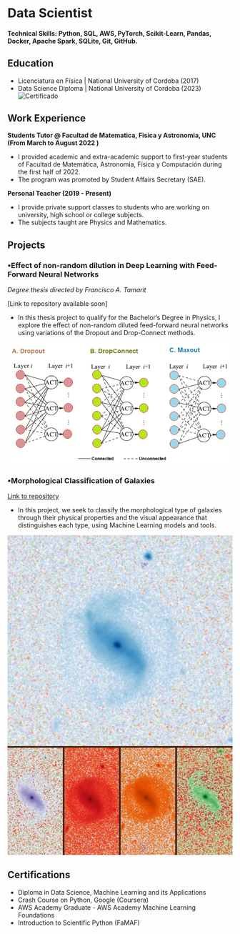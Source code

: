 # Data Scientist

#### Technical Skills: Python, SQL, AWS, PyTorch, Scikit-Learn, Pandas, Docker, Apache Spark, SQLite, Git, GitHub.

## Education
- Licenciatura en Física | National University of Cordoba (2017)								       		
- Data Science Diploma	  | National University of Cordoba (2023)
  ![Certificado](/assets/img/Xertificado.PNG)

             		
## Work Experience

**Students Tutor @ Facultad de Matematica, Fisica y Astronomia, UNC (From March to August 2022 )**
- I provided academic and extra-academic support to first-year students of Facultad de Matemática, Astronomía,
  Física y Computación during the first half of 2022.
- The program was promoted by Student Affairs Secretary (SAE).

**Personal Teacher (2019 - Present)**
- I provide private support classes to students who are working on university, high school or college subjects.
- The subjects taught are Physics and Mathematics.

## Projects
### •Effect of non-random dilution in Deep Learning with Feed-Forward Neural Networks
 _Degree thesis directed by Francisco A. Tamarit_

[Link to repository available soon]

- In this thesis project to qualify for the Bachelor’s Degree in Physics, I explore the effect of non-random diluted
feed-forward neural networks using variations of the Dropout and Drop-Connect methods.

![Standard Regularization Techniques](/assets/img/regularization.ppm)

### •Morphological Classification of Galaxies

[Link to repository](https://github.com/GamalerioJoaquin/Morphological-Classification-of-Galaxies)

- In this project, we seek to classify the morphological type of galaxies through their physical properties and the
visual appearance that distinguishes each type, using Machine Learning models and tools.


![Sample Image (5 channels)](/assets/img/galaxias.jpeg)


## Certifications
- Diploma in Data Science, Machine Learning and its Applications
- Crash Course on Python, Google (Coursera)
- AWS Academy Graduate - AWS Academy Machine Learning Foundations
- Introduction to Scientific Python (FaMAF)
